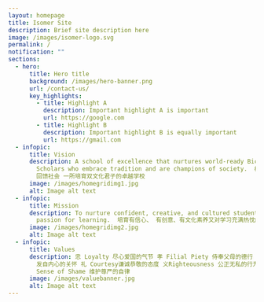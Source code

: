 ```yaml
---
layout: homepage
title: Isomer Site
description: Brief site description here
image: /images/isomer-logo.svg
permalink: /
notification: ""
sections:
  - hero:
      title: Hero title
      background: /images/hero-banner.png
      url: /contact-us/
      key_highlights:
        - title: Highlight A
          description: Important highlight A is important
          url: https://google.com
        - title: Highlight B
          description: Important highlight B is equally important
          url: https://gmail.com
  - infopic:
      title: Vision
      description: A school of excellence that nurtures world-ready Bicultural
        Scholars who embrace tradition and are champions of society.  根植传统 放眼世界
        回馈社会 一所培育双文化君子的卓越学校
      image: /images/homegridimg1.jpg
      alt: Image alt text
  - infopic:
      title: Mission
      description: To nurture confident, creative, and cultured students with a
        passion for learning.  培育有信心、 有创意、有文化素养又对学习充满热忱的学生。
      image: /images/homegridimg2.jpg
      alt: Image alt text
  - infopic:
      title: Values
      description: 忠 Loyalty 尽心爱国的气节 孝 Filial Piety 侍奉父母的德行 仁 Humanity 推己及人的胸襟 爱 Love
        发自内心的关怀 礼 Courtesy谦诚恭敬的态度 义Righteousness 公正无私的行为 廉 Integrity 清白光明的操守 耻
        Sense of Shame 维护尊严的自律
      image: /images/valuebanner.jpg
      alt: Image alt text
---
```


